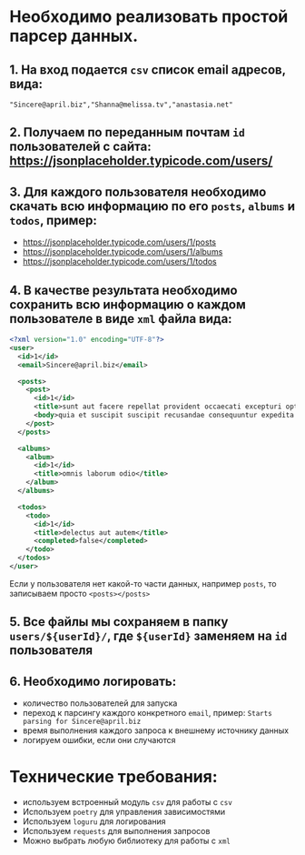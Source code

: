 # Необходимо реализовать простой парсер данных.

## 1. На вход подается `csv` список email адресов, вида:

```csv
"Sincere@april.biz","Shanna@melissa.tv","anastasia.net"
```

## 2. Получаем по переданным почтам `id` пользователей с сайта: https://jsonplaceholder.typicode.com/users/

## 3. Для каждого пользователя необходимо скачать всю информацию по его `posts`, `albums` и `todos`, пример:

- https://jsonplaceholder.typicode.com/users/1/posts
- https://jsonplaceholder.typicode.com/users/1/albums
- https://jsonplaceholder.typicode.com/users/1/todos

## 4. В качестве результата необходимо сохранить всю информацию о каждом пользователе в виде `xml` файла вида:

```xml
<?xml version="1.0" encoding="UTF-8"?>
<user>
  <id>1</id>
  <email>Sincere@april.biz</email>

  <posts>
    <post>
      <id>1</id>
      <title>sunt aut facere repellat provident occaecati excepturi optio reprehenderit</title>
      <body>quia et suscipit suscipit recusandae consequuntur expedita et cum reprehenderit molestiae ut ut quas totam nostrum rerum est autem sunt rem eveniet architecto</body>
    </post>
  </posts>

  <albums>
    <album>
      <id>1</id>
      <title>omnis laborum odio</title>
    </album>
  </albums>

  <todos>
    <todo>
      <id>1</id>
      <title>delectus aut autem</title>
      <completed>false</completed>
    </todo>
  </todos>
</user>
```

Если у пользователя нет какой-то части данных, например `posts`, то записываем просто `<posts></posts>`

## 5. Все файлы мы сохраняем в папку `users/${userId}/`, где `${userId}` заменяем на `id` пользователя

## 6. Необходимо логировать:

- количество пользователей для запуска
- переход к парсингу каждого конкретного `email`, пример: `Starts parsing for Sincere@april.biz`
- время выполнения каждого запроса к внешнему источнику данных
- логируем ошибки, если они случаются

# Технические требования:

- используем встроенный модуль `csv` для работы с `csv`
- Используем `poetry` для управления зависимостями
- Используем `loguru` для логирования
- Используем `requests` для выполнения запросов
- Можно выбрать любую библиотеку для работы с `xml`

